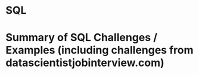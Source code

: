 # SQL
# Summary of SQL Challenges / Examples (including challenges from datascientistjobinterview.com)

